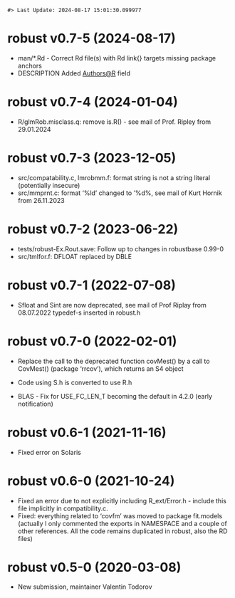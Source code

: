 <!-- NEWS.md is generated from NEWS.Rmd. Please edit that file -->

    #> Last Update: 2024-08-17 15:01:30.099977

# robust v0.7-5 (2024-08-17)

-   man/\*.Rd - Correct Rd file(s) with Rd link{} targets missing
    package anchors
-   DESCRIPTION Added <Authors@R> field

# robust v0.7-4 (2024-01-04)

-   R/glmRob.misclass.q: remove is.R() - see mail of Prof. Ripley from
    29.01.2024

# robust v0.7-3 (2023-12-05)

-   src/compatability.c, lmrobmm.f: format string is not a string
    literal (potentially insecure)
-   src/mmprnt.c: format ‘%ld’ changed to ’%d%, see mail of Kurt Hornik
    from 26.11.2023

# robust v0.7-2 (2023-06-22)

-   tests/robust-Ex.Rout.save: Follow up to changes in robustbase 0.99-0
-   src/tmlfor.f: DFLOAT replaced by DBLE

# robust v0.7-1 (2022-07-08)

-   Sfloat and Sint are now deprecated, see mail of Prof Riplay from
    08.07.2022 typedef-s inserted in robust.h

# robust v0.7-0 (2022-02-01)

-   Replace the call to the deprecated function covMest() by a call to
    CovMest() (package ‘rrcov’), which returns an S4 object

-   Code using S.h is converted to use R.h

-   BLAS - Fix for USE\_FC\_LEN\_T becoming the default in 4.2.0 (early
    notification)

# robust v0.6-1 (2021-11-16)

-   Fixed error on Solaris

# robust v0.6-0 (2021-10-24)

-   Fixed an error due to not explicitly including R\_ext/Error.h -
    include this file implicitly in compatibility.c.
-   Fixed: everything related to ‘covfm’ was moved to package fit.models
    (actually I only commented the exports in NAMESPACE and a couple of
    other references. All the code remains duplicated in robust, also
    the RD files)

# robust v0.5-0 (2020-03-08)

-   New submission, maintainer Valentin Todorov
